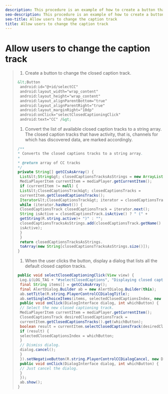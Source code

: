 ```yaml
---
description: This procedure is an example of how to create a button that allows a user to select a closed caption track.
seo-description: This procedure is an example of how to create a button that allows a user to select a closed caption track.
seo-title: Allow users to change the caption track
title: Allow users to change the caption track
---
```


# Allow users to change the caption track

>1. Create a button to change the closed caption track.
>   ```xml
>   &lt;Button 
>    android:id="@+id/selectCC" 
>    android:layout_width="wrap_content" 
>    android:layout_height="wrap_content" 
>    android:layout_alignParentBottom="true" 
>    android:layout_alignParentRight="true" 
>    android:layout_marginRight="10dp" 
>    android:onClick="selectClosedCaptioningClick" 
>    android:text="CC" /&gt; 
>   
>   ```
>   
>   
>1. Convert the list of available closed caption tracks to a string array.
>   The closed caption tracks that have activity, that is, channels for which  has discovered data, are marked accordingly.
>   
>   ```java
>   /** 
>   * Converts the closed captions tracks to a string array. 
>   * 
>   * @return array of CC tracks 
>   */ 
>   private String[] getCCsAsArray() { 
>    List&lt;String&gt; closedCaptionsTracksAsStrings = new ArrayList&lt;String&gt;(); 
>    MediaPlayerItem currentItem = mediaPlayer.getCurrentItem(); 
>    if (currentItem != null) { 
>    List&lt;ClosedCaptionsTrack&gt; closedCaptionsTracks = 
>    currentItem.getClosedCaptionsTracks(); 
>    Iterator&lt;ClosedCaptionsTrack&gt; iterator = closedCaptionsTracks.iterator(); 
>    while (iterator.hasNext()) { 
>    ClosedCaptionsTrack closedCaptionsTrack = iterator.next(); 
>    String isActive = closedCaptionsTrack.isActive() ? " (" + 
>    getString(R.string.active)+ ")" : ""; 
>    closedCaptionsTracksAsStrings.add(closedCaptionsTrack.getName() + 
>    isActive); 
>    } 
>    } 
>    return closedCaptionsTracksAsStrings. 
>    toArray(new String[closedCaptionsTracksAsStrings.size()]); 
>   } 
>   
>   ```
>   
>   
>1. When the user clicks the button, display a dialog that lists all the default closed caption tracks.
>   ```java
>   public void selectClosedCaptioningClick(View view) { 
>    Log.i(LOG_TAG + "#selectClosedCaptions", "Displaying closed captions chooser dialog."); 
>    final String items[] = getCCsAsArray(); 
>    final AlertDialog.Builder ab = new AlertDialog.Builder(this); 
>    ab.setTitle(R.string.PlayerControlCCDialogTitle); 
>    ab.setSingleChoiceItems(items, selectedClosedCaptionsIndex, new DialogInterface.OnClickListener() { 
>    public void onClick(DialogInterface dialog, int whichButton) { 
>    // Select the new closed captioning track. 
>    MediaPlayerItem currentItem = mediaPlayer.getCurrentItem(); 
>    ClosedCaptionsTrack desiredClosedCaptionsTrack = 
>    currentItem.getClosedCaptionsTracks().get(whichButton); 
>    boolean result = currentItem.selectClosedCaptionsTrack(desiredClosedCaptionsTrack); 
>    if (result) { 
>    selectedClosedCaptionsIndex = whichButton; 
>    } 
>    // Dismiss dialog. 
>    dialog.cancel(); 
>    } 
>    }).setNegativeButton(R.string.PlayerControlCCDialogCancel, new DialogInterface.OnClickListener() { 
>    public void onClick(DialogInterface dialog, int whichButton) { 
>    // Just cancel the dialog. 
>    } 
>    }); 
>    ab.show(); 
>   } 
>   
>   ```
>   
>   
>   
